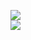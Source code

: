 [![](https://img.shields.io/badge/Made%20With-Github%20Spray-lightgrey.svg?style=for-the-badge&logo=github)](https://github.com/Annihil/github-spray#25504)  
[![](https://i.imgur.com/2DrTn0Z.gif)](https://github.com/Annihil/github-spray)